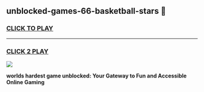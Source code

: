 
## unblocked-games-66-basketball-stars 👋
<h3>
<a href="https://premium.freeplayer.one?title=unblocked-games-66-basketball-stars&ref=14F">CLICK TO PLAY</a></h3>
<hr>

<h3>
<a href="https://premium.freeplayer.one?title=unblocked-games-66-basketball-stars&ref=14F">CLICK 2 PLAY</a>
  
</h3>

<a href="https://premium.freeplayer.one?title=unblocked-games-66-basketball-stars&ref=12F/"><img src="https://clearcache.store/games.png"></a>


**worlds hardest game unblocked: Your Gateway to Fun and Accessible Online Gaming**
